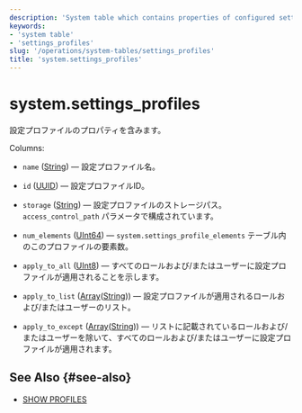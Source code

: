 ```yaml
---
description: 'System table which contains properties of configured setting profiles.'
keywords:
- 'system table'
- 'settings_profiles'
slug: '/operations/system-tables/settings_profiles'
title: 'system.settings_profiles'
---
```





# system.settings_profiles

設定プロファイルのプロパティを含みます。

Columns:
- `name` ([String](../../sql-reference/data-types/string.md)) — 設定プロファイル名。

- `id` ([UUID](../../sql-reference/data-types/uuid.md)) — 設定プロファイルID。

- `storage` ([String](../../sql-reference/data-types/string.md)) — 設定プロファイルのストレージパス。`access_control_path` パラメータで構成されています。

- `num_elements` ([UInt64](../../sql-reference/data-types/int-uint.md)) — `system.settings_profile_elements` テーブル内のこのプロファイルの要素数。

- `apply_to_all` ([UInt8](/sql-reference/data-types/int-uint#integer-ranges)) — すべてのロールおよび/またはユーザーに設定プロファイルが適用されることを示します。

- `apply_to_list` ([Array](../../sql-reference/data-types/array.md)([String](../../sql-reference/data-types/string.md))) — 設定プロファイルが適用されるロールおよび/またはユーザーのリスト。

- `apply_to_except` ([Array](../../sql-reference/data-types/array.md)([String](../../sql-reference/data-types/string.md))) — リストに記載されているロールおよび/またはユーザーを除いて、すべてのロールおよび/またはユーザーに設定プロファイルが適用されます。

## See Also {#see-also}

- [SHOW PROFILES](/sql-reference/statements/show#show-profiles)
